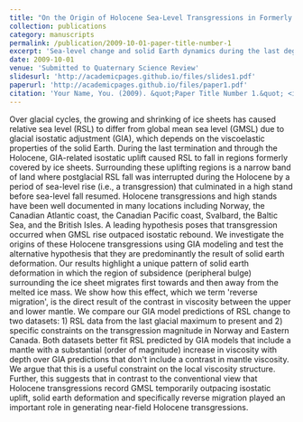 ```yaml
---
title: "On the Origin of Holocene Sea-Level Transgressions in Formerly Glaciated Regions"
collection: publications
category: manuscripts
permalink: /publication/2009-10-01-paper-title-number-1
excerpt: 'Sea-level change and solid Earth dynamics during the last deglaciation'
date: 2009-10-01
venue: 'Submitted to Quaternary Science Review'
slidesurl: 'http://academicpages.github.io/files/slides1.pdf'
paperurl: 'http://academicpages.github.io/files/paper1.pdf'
citation: 'Your Name, You. (2009). &quot;Paper Title Number 1.&quot; <i>Journal 1</i>. 1(1).'
---
```


Over glacial cycles, the growing and shrinking of ice sheets has caused relative sea level (RSL) to differ from global mean sea level (GMSL) due to glacial isostatic adjustment (GIA), which depends on the viscoelastic properties of the solid Earth. During the last termination and through the Holocene, GIA-related isostatic uplift caused RSL to fall in regions formerly covered by ice sheets. Surrounding these uplifting regions is a narrow band of land where postglacial RSL fall was interrupted during the Holocene by a period of sea-level rise (i.e., a transgression) that culminated in a high stand before sea-level fall resumed. Holocene transgressions and high stands have been well documented in many locations including Norway, the Canadian Atlantic coast, the Canadian Pacific coast, Svalbard, the Baltic Sea, and the British Isles. A leading hypothesis poses that transgression occurred when GMSL rise outpaced isostatic rebound. We investigate the origins of these Holocene transgressions using GIA modeling and test the alternative hypothesis that they are predominantly the result of solid earth deformation. Our results highlight a unique pattern of solid earth deformation in which the region of subsidence (peripheral bulge) surrounding the ice sheet migrates first towards and then away from the melted ice mass. We show how this effect, which we term 'reverse migration', is the direct result of the contrast in viscosity between the upper and lower mantle. We compare our GIA model predictions of RSL change to two datasets: 1) RSL data from the last glacial maximum to present and 2) specific constraints on the transgression magnitude in Norway and Eastern Canada. Both datasets better fit RSL predicted by GIA models that include a mantle with a substantial (order of magnitude) increase in viscosity with depth over GIA predictions that don't include a contrast in mantle viscosity. We argue that this is a useful constraint on the local viscosity structure. Further, this suggests that in contrast to the conventional view that Holocene transgressions record GMSL temporarily outpacing isostatic uplift, solid earth deformation and specifically reverse migration played an important role in generating near-field Holocene transgressions.
